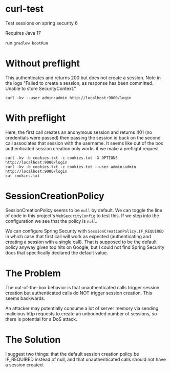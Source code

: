 # curl-test

Test sessions on spring security 6

Requires Java 17

run `gradlew bootRun`

# Without preflight

This authenticates and returns 200 but does not create a session.
Note in the logs "Failed to create a session, as response has been committed. 
Unable to store SecurityContext."

    curl -kv --user admin:admin http://localhost:9000/login

# With preflight

Here, the first call creates an anonymous session and returns 401 (no credentials were passed)
then passing the session id back on the second call associates that session with the username.
It seems like out of the box authenticated session creation only works if we make a preflight request

    curl -kv -b cookies.txt -c cookies.txt -X OPTIONS http://localhost:9000/login
    curl -kv -b cookies.txt -c cookies.txt --user admin:admin http://localhost:9000/login
    cat cookies.txt

# SessionCreationPolicy

SessionCreationPolicy seems to be `null` by default. 
We can toggle the line of code in this project's `WebSecurityConfig` to test this.
If we step into the configuration we see that the policy is `null`.

We can configure Spring Security with `SessionCreationPolicy.IF_REQUIRED` in 
which case that first call will work as expected (authenticating and creating 
a session with a single call). That is supposed to be the default policy 
anyway given top hits on Google, but I could not find Spring Security docs that
specifically declared the default value.

# The Problem

The out-of-the-box behavior is that unauthenticated calls trigger session creation
but authenticated calls do NOT trigger session creation. This seems backwards.

An attacker may potentially consume a lot of server memory 
via sending malicious http requests to create an unbounded number of sessions, 
so there is potential for a DoS attack. 

# The Solution

I suggest two things: 
that the default session creation policy be IF_REQUIRED instead of null,
and that unauthenticated calls should not have a session created.

